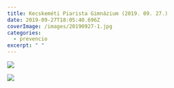 ```yaml
---
title: Kecskeméti Piarista Gimnázium (2019. 09. 27.)
date: 2019-09-27T18:05:40.696Z
coverImage: /images/20190927-1.jpg
categories:
  - prevencio
excerpt: " "
---
```

![](/images/20190927-2.jpg)

![](/images/20190927-3.jpg)